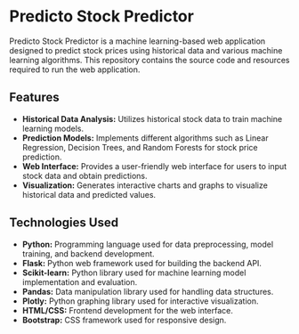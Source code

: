 
# Predicto Stock Predictor

Predicto Stock Predictor is a machine learning-based web application designed to predict stock prices using historical data and various machine learning algorithms. This repository contains the source code and resources required to run the web application.

## Features

- **Historical Data Analysis:** Utilizes historical stock data to train machine learning models.
- **Prediction Models:** Implements different algorithms such as Linear Regression, Decision Trees, and Random Forests for stock price prediction.
- **Web Interface:** Provides a user-friendly web interface for users to input stock data and obtain predictions.
- **Visualization:** Generates interactive charts and graphs to visualize historical data and predicted values.

## Technologies Used

- **Python:** Programming language used for data preprocessing, model training, and backend development.
- **Flask:** Python web framework used for building the backend API.
- **Scikit-learn:** Python library used for machine learning model implementation and evaluation.
- **Pandas:** Data manipulation library used for handling data structures.
- **Plotly:** Python graphing library used for interactive visualization.
- **HTML/CSS:** Frontend development for the web interface.
- **Bootstrap:** CSS framework used for responsive design.



